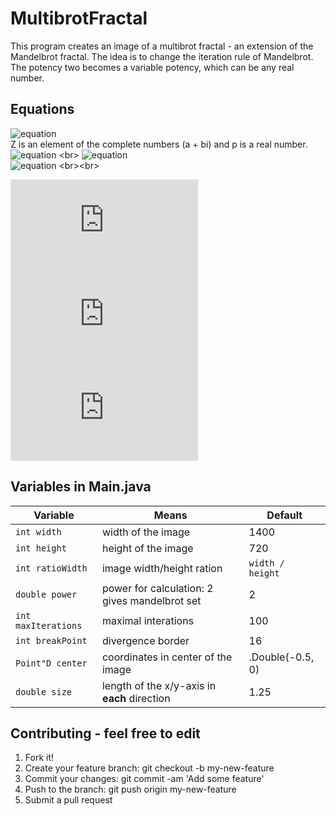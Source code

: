 # MultibrotFractal
This program creates an image of a multibrot fractal - an extension of the Mandelbrot fractal.
The idea is to change the iteration rule of Mandelbrot. The potency two becomes a variable potency, which can be any real number.

## Equations
![equation](https://latex.codecogs.com/gif.latex?z_{n&plus;1}&space;=&space;z_{n}^2&space;&plus;&space;c&space;\rightarrow&space;z_{n&plus;1}&space;=&space;z_{n}^p&space;&plus;&space;c) <br>
Z is an element of the complete numbers (a + bi) and p is a real number. <br> 
![equation](https://latex.codecogs.com/gif.latex?z&space;=&space;(a&space;&plus;&space;bi)&space;=&space;r(cos(\alpha&space;)&space;&plus;sin(\alpha&space;)i)) <br>
![equation](https://latex.codecogs.com/gif.latex?r&space;=&space;\arg&space;(z)&space;=&space;\sqrt{a^2&space;&plus;&space;b^2}) <br>
![equation](https://latex.codecogs.com/gif.latex?\alpha&space;=&space;\arctan&space;2(b,&space;a)) <br><br>

![equation](https://latex.codecogs.com/gif.latex?z%5Ep%20%3D%20r%5Ep%28cos%28p%5Calpha%20%29&plus;sin%28p%5Calpha%20%29i%29%29) <br>
![equation](https://latex.codecogs.com/gif.latex?a_%7Bn%20&plus;%201%7D%20%3D%20%5Csqrt%20%7Ba_%7Bn%7D%5E%7B2%7D%20&plus;%20b_%7Bn%7D%5E2%7D%5E%7Bp%7D*cos%28p%20*%20%5Carctan2%28b_%7Bn%7D%2C%20a_%7Bn%7D%29%29) <br>
![equation](https://latex.codecogs.com/gif.latex?b_%7Bn%20&plus;%201%7D%20%3D%20%5Csqrt%20%7Ba_%7Bn%7D%5E%7B2%7D%20&plus;%20b_%7Bn%7D%5E2%7D%5E%7Bp%7D*sin%28p%20*%20%5Carctan2%28b_%7Bn%7D%2C%20a_%7Bn%7D%29%29i)

## Variables in Main.java
Variable | Means | Default
------------ | ------------- | -------------
`int width` | width of the image | 1400
`int height` | height of the image | 720
`int ratioWidth`| image width/height ration | `width / height`
`double power` | power for calculation: 2 gives mandelbrot set| 2
`int maxIterations`| maximal interations | 100
`int breakPoint`| divergence border| 16
`Point"D center`| coordinates in center of the image| .Double(-0.5, 0)
`double size`| length of the x/y-axis in **each** direction| 1.25

## Contributing - feel free to edit
 1. Fork it!
 2. Create your feature branch: git checkout -b my-new-feature
 3. Commit your changes: git commit -am 'Add some feature'
 4. Push to the branch: git push origin my-new-feature
 5. Submit a pull request
